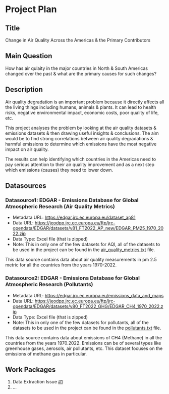 # Project Plan

## Title
Change in Air Quality Across the Americas & the Primary Contributors

## Main Question
How has air qulaity in the major countries in North & South Americas changed over the past & what are the primary causes for such changes?

## Description
Air quality degradation is an important problem because it directly affects all the living things including humans, animals & plants. It can lead to health risks, negative environmental impact, economic costs, poor quality of life, etc.

This project analyses the problem by looking at the air quality datasets & emissions datasets & then drawing useful insights & conclusions. The aim would be to find strong correlations between air quality degradations & harmful emissions to determine which emissions have the most negative impact on air quality.

The results can help identifying which countries in the Americas need to pay serious attention to their air quality improvement and as a next step which emissions (causes) they need to lower down.

## Datasources

### Datasource1: EDGAR - Emissions Database for Global Atmospheric Research (Air Quality Metrics)
* Metadata URL: https://edgar.jrc.ec.europa.eu/dataset_ap81
* Data URL: https://jeodpp.jrc.ec.europa.eu/ftp/jrc-opendata/EDGAR/datasets/v81_FT2022_AP_new/EDGAR_PM25_1970_2022.zip
* Data Type: Excel file (that is zipped)
* Note: This in only one of the few datasets for AQI, all of the datasets to be used in the project can be found in the [air_quality_metrics.txt][i2] file.

This data source contains data about air quality measurements in pm 2.5 metric for all the countries from the years 1970-2022.

### Datasource2: EDGAR - Emissions Database for Global Atmospheric Research (Pollutants)
* Metadata URL: https://edgar.jrc.ec.europa.eu/emissions_data_and_maps
* Data URL: https://jeodpp.jrc.ec.europa.eu/ftp/jrc-opendata/EDGAR/datasets/v80_FT2022_GHG/EDGAR_CH4_1970_2022.zip
* Data Type: Excel file (that is zipped)
* Note: This in only one of the few datasets for pollutants, all of the datasets to be used in the project can be found in the [pollutants.txt][i3] file.

This data source contains data about emissions of CH4 (Methane) in all the countries from the years 1970.2022. Emissions can be of several types like greenhouse gases, aerosols, air pollutants, etc. This dataset focuses on the emissions of methane gas in particular.


## Work Packages

<!-- List of work packages ordered sequentially, each pointing to an issue with more details. -->

1. Data Extraction Issue [#1][i1]
2. ...

[i1]: https://github.com/UmarNaeem7/MADE-JV/issues/1#issue-2647649796
[i2]: https://github.com/UmarNaeem7/MADE-JV/blob/main/project/links/air_quality_metrics.txt
[i3]: https://github.com/UmarNaeem7/MADE-JV/blob/main/project/links/pollutants.txt